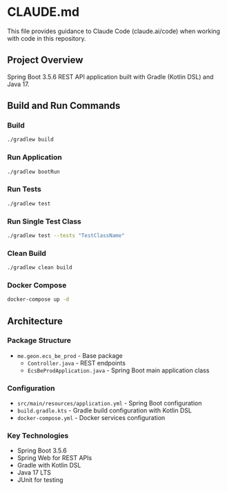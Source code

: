 # CLAUDE.md

This file provides guidance to Claude Code (claude.ai/code) when working with code in this repository.

## Project Overview
Spring Boot 3.5.6 REST API application built with Gradle (Kotlin DSL) and Java 17.

## Build and Run Commands

### Build
```bash
./gradlew build
```

### Run Application
```bash
./gradlew bootRun
```

### Run Tests
```bash
./gradlew test
```

### Run Single Test Class
```bash
./gradlew test --tests "TestClassName"
```

### Clean Build
```bash
./gradlew clean build
```

### Docker Compose
```bash
docker-compose up -d
```

## Architecture

### Package Structure
- `me.geon.ecs_be_prod` - Base package
  - `Controller.java` - REST endpoints
  - `EcsBeProdApplication.java` - Spring Boot main application class

### Configuration
- `src/main/resources/application.yml` - Spring Boot configuration
- `build.gradle.kts` - Gradle build configuration with Kotlin DSL
- `docker-compose.yml` - Docker services configuration

### Key Technologies
- Spring Boot 3.5.6
- Spring Web for REST APIs
- Gradle with Kotlin DSL
- Java 17 LTS
- JUnit for testing


[//]: # (docker run -it --env-file .env  ecs-be-prod)
